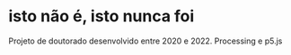 # isto não é, isto nunca foi
Projeto de doutorado desenvolvido entre 2020 e 2022.
Processing e p5.js
